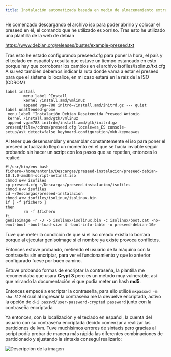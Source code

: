 ```yaml
---
title: Instalación automatizada basada en medio de almacenamiento extraíble.
---
```


He comenzado descargando el archivo iso para poder abrirlo y colocar el preseed en él, el comando que he utilizado es xorriso.
Tras esto he utilizado una plantilla de la web de debian

https://www.debian.org/releases/buster/example-preseed.txt

Tras esto he estado configurando preseed.cfg para poner la hora, el país y el teclado en español y resulta que estuve un tiempo estancado en esto porque hay que corroborar los cambios en el archivo isofiles/isolinux/txt.cfg
A su vez también debemos indicar la ruta donde vama a estar el preseed para que el sistema lo localice, en mi caso estará en la raíz de la ISO (CDROM)
```
label install
        menu label ^Install
        kernel /install.amd/vmlinuz
        append vga=788 initrd=/install.amd/initrd.gz --- quiet
label unattended-gnome
 menu label ^Instalación Debian Desatendida Preseed Antonio
 kernel /install.amd/gtk/vmlinuz
 append vga=788 initrd=/install.amd/gtk/initrd.gz preseed/file=/cdrom/preseed.cfg locale=es_ES console-setup/ask_detect=false keyboard-configuration/xkb-keymap=es
```
Al tener que desensamblar y ensamblar constantemente el iso para poner el preseed actualizado llegó un momento en el que se hacía inviable seguir probando sin hacer un script con los pasos que se repetían, entonces lo realicé:

```
#!/usr/bin/env bash
fichero=/home/antonio/Descargas/preseed-instalacion/preseed-debian-10.1.0-amd64-script-netinst.iso
chmod u+w isofiles
cp preseed.cfg ~/Descargas/preseed-instalacion/isofiles
chmod u-w isofiles
cd ~/Descargas/preseed-instalacion
chmod a+w isofiles/isolinux/isolinux.bin
if [ -f $fichero ]
then
        rm -f $fichero
fi      
genisoimage -r -J -b isolinux/isolinux.bin -c isolinux/boot.cat -no-emul-boot -boot-load-size 4 -boot-info-table -o preseed-debian-10>
```
Tuve que meter la condición de que si el iso creado existía lo borrara porque al ejecutar genisoimage si el nombre ya existe provoca conflictos.

Entonces estuve probando, metiendo el usuario de la máquina con la contraseña sin encriptar, para ver el funcionamiento y que lo anterior configurado fuese por buen camino.

Estuve probando formas de encriptar la contraseña, la plantilla me recomendaba que usara  **Crypt 3** pero es un método muy vulnerable, así que mirando la documentación vi que podía meter un hash **md5**.

Entonces empecé a encriptar la contraseña, para ello utilicé `mkpasswd -m sha-512` el cual al ingresar la contraseña me la devuelve encriptada, activo la opción de `d-i passwd/user-password-crypted password` junto con la contraseña encriptada

Ya entonces, con la localización y el teclado en español, la cuenta del usuario con su contraseña encriptada decido comenzar a realizar las particiones de lvm.
Tuve muchísimos errores de sintaxis pero gracias al script podía probar de manera más rápida las diferentes combinaciones de particionado y ajustando la sintaxis conseguí realizarlo:

![Descripción de la imagen](/images/ASO-PRACTICA1.png)
